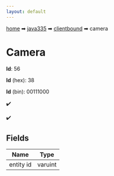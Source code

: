 ```yaml
---
layout: default
---
```


[home](/) ➡ [java335](/protocol/java335) ➡ [clientbound](/protocol/java335/clientbound) ➡ camera

# Camera

**Id**: 56

**Id** (hex): 38

**Id** (bin): 00111000

✔️

✔️

## Fields

Name | Type
---|---
entity id | varuint

